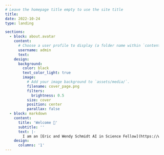 ```yaml
---
# Leave the homepage title empty to use the site title
title:
date: 2022-10-24
type: landing

sections:
  - block: about.avatar
    content:
      # Choose a user profile to display (a folder name within `content/authors/`)
      username: admin
      text: 
    design:
      background:
        color: black
        text_color_light: true
        image:
          # Add your image background to `assets/media/`.
          filename: cover_page.png
          filters:
            brightness: 0.5
          size: cover
          position: center
          parallax: false
  - block: markdown
    content:
      title: 'Welcome 👋'
      subtitle: ''
      text: |-
        I am an [Eric and Wendy Schmidt AI in Science Fellow](https://www.schmidtfutures.com/our-work/schmidt-ai-in-science-postdocs/) at the National University of Singapore (NUS) working at the intersection of machine learning (ML) and scanning transmission electron microscopy (STEM). Supervised by Prof. [Stephen J. Pennycook](https://scholar.google.com/citations?user=UnDfo6sAAAAJ&hl=en), my dissertation focused on using ML to efficiently identify quantum defects in atomic resolution STEM images. In my current postdoctoral role in Asist. Prof. [Duane Loh](https://scholar.google.com/citations?user=UnDfo6sAAAAJ&hl=en)’s group, I am interested in finding an efficient and explainable ML framework that describes a wide variety of important materials with disorder as a hierarchy of structural motifs.
    design:
      columns: '1'
---
```

